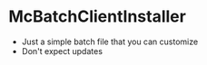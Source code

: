 # McBatchClientInstaller
 - Just a simple batch file that you can customize
 - Don't expect updates 
